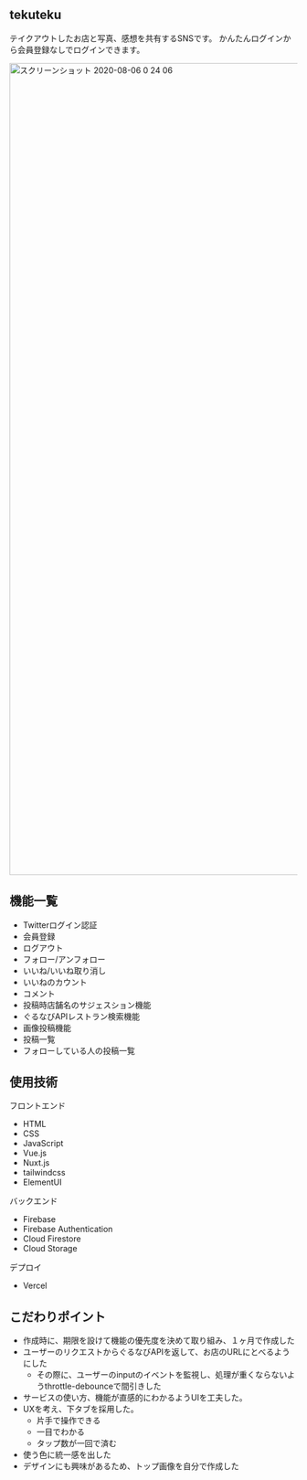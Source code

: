 ## tekuteku
テイクアウトしたお店と写真、感想を共有するSNSです。
かんたんログインから会員登録なしでログインできます。

<img width="1421" alt="スクリーンショット 2020-08-06 0 24 06" src="https://user-images.githubusercontent.com/58762157/89431922-7c9f8600-d77b-11ea-9cc5-c38411b0888f.png">

## 機能一覧
- Twitterログイン認証
- 会員登録
- ログアウト
- フォロー/アンフォロー
- いいね/いいね取り消し
- いいねのカウント
- コメント
- 投稿時店舗名のサジェスション機能
- ぐるなびAPIレストラン検索機能
- 画像投稿機能
- 投稿一覧
- フォローしている人の投稿一覧

## 使用技術
フロントエンド
- HTML
- CSS
- JavaScript
- Vue.js
- Nuxt.js
- tailwindcss
- ElementUI

バックエンド
- Firebase
- Firebase Authentication
- Cloud Firestore
- Cloud Storage 

デプロイ
- Vercel

## こだわりポイント
- 作成時に、期限を設けて機能の優先度を決めて取り組み、１ヶ月で作成した
- ユーザーのリクエストからぐるなびAPIを返して、お店のURLにとべるようにした
    - その際に、ユーザーのinputのイベントを監視し、処理が重くならないようthrottle-debounceで間引きした
- サービスの使い方、機能が直感的にわかるようUIを工夫した。
- UXを考え、下タブを採用した。
    - 片手で操作できる
    - 一目でわかる
    - タップ数が一回で済む
- 使う色に統一感を出した
- デザインにも興味があるため、トップ画像を自分で作成した

